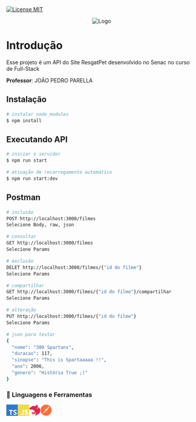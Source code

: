 <p>
  <a href="https://opensource.org/licenses/MIT">
    <img src="https://img.shields.io/badge/License-MIT-blue.svg" alt="License MIT">
  </a>
</p>

<div>
  <p align="center">
    <img src="src/image/logo.jpg" alt="Logo" height="280">
  </p>
</div>

# Introdução
<p> Esse projeto é um API do Site ResgatPet desenvolvido no Senac no curso de Full-Stack </p>


**Professor**: JOÃO PEDRO PARELLA

## Instalação

```bash
# instalar node_modules
$ npm install
```

## Executando API

```bash
# iniciar o servidor 
$ npm run start
```

```bash
# ativação de recarregamento automático
$ npm run start:dev
```

## Postman

```bash
# inclusão
POST http://localhost:3000/filmes
Selecione Body, raw, json
```
```bash
# consultar
GET http://localhost:3000/filmes
Selecione Params
```
```bash
# exclusão
DELET http://localhost:3000/filmes/{"id do filme"}
Selecione Params
```
```bash
# compartilhar
GET http://localhost:3000/filmes/{"id do filme"}/compartilhar
Selecione Params
```
```bash
# alteração
PUT http://localhost:3000/filmes/{"id do filme"}
Selecione Params
```
```bash
# json para testar
{
  "nome": "300 Spartans",
  "duracao": 117,
  "sinopse": "This is Spartaaaaa !!",
  "ano": 2006,
  "genero": "História True ;)"
}
```

### 👾 Linguagens e Ferramentas
<img align="left" alt="TypeScript" width="30px" src="https://github.com/andrecomegno/andrecomegno/blob/main/icon/typescript.png" />
<img align="left" alt="JavaScript" width="30px" src="https://github.com/andrecomegno/andrecomegno/blob/main/icon/javascript.png" />
<img align="left" alt="Nest.js" width="30px" src="https://github.com/andrecomegno/andrecomegno/blob/main/icon/nestjs.png" />
<img align="left" alt="Postman" width="30px" src="https://github.com/andrecomegno/andrecomegno/blob/main/icon/postman.png" />
<br>
